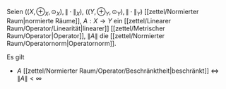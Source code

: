 Seien $((X, \oplus_X, \odot_X), \| \cdot \|_X)$, $((Y, \oplus_Y, \odot_Y), \| \cdot \|_Y)$ [[zettel/Normierter Raum|normierte Räume]], $A : X \to Y$ ein [[zettel/Linearer Raum/Operator/Linearität|linearer]] [[zettel/Metrischer Raum/Operator|Operator]], $\| A \|$ die [[zettel/Normierter Raum/Operatornorm|Operatornorm]].

Es gilt
- $A$ [[zettel/Normierter Raum/Operator/Beschränktheit|beschränkt]] $\iff$ $\| A \| \lt \infty$